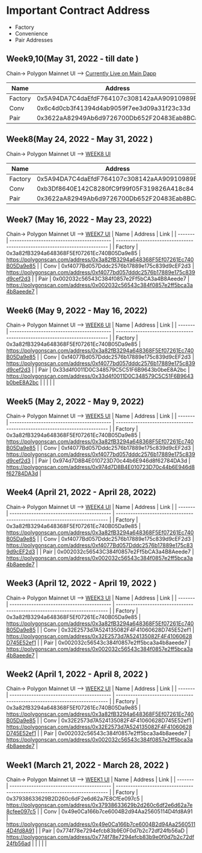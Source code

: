 # Important Contract Address

- Factory
- Convenience
- Pair Addresses

## Week9,10(May 31, 2022 - till date )

Chain→ Polygon Mainnet
UI —> [Currently Live on Main Dapp](https://app.timeswap.io/)

| Name    | Address                                    | Link                                                                       |
| ------- | ------------------------------------------ | -------------------------------------------------------------------------- |
| Factory | 0x5A94DA7C4daEfdF764107c308142aAA90910989B | https://polygonscan.com/address/0x5A94DA7C4daEfdF764107c308142aAA90910989B |
| Conv    | 0x6c4d0cb3f41394d4ab9059f7ee3d09a31f23c33d | https://polygonscan.com/address/0x6c4d0cb3f41394d4ab9059f7ee3d09a31f23c33d |
| Pair    | 0x3622aA82949Ab6d9726700Db652F20483Eab8BCa | https://polygonscan.com/address/0x3622aA82949Ab6d9726700Db652F20483Eab8BCa |

## Week8(May 24, 2022 - May 31, 2022 )

Chain→ Polygon Mainnet
UI —> [WEEK8 UI](https://week-8--timeswap-default.netlify.app/)

| Name    | Address                                    | Link                                                                       |
| ------- | ------------------------------------------ | -------------------------------------------------------------------------- |
| Factory | 0x5A94DA7C4daEfdF764107c308142aAA90910989B | https://polygonscan.com/address/0x5A94DA7C4daEfdF764107c308142aAA90910989B |
| Conv    | 0xb3Df8640E142C8280fC9f99f05F319826A418c84 | https://polygonscan.com/address/0xb3Df8640E142C8280fC9f99f05F319826A418c84 |
| Pair    | 0x3622aA82949Ab6d9726700Db652F20483Eab8BCa | https://polygonscan.com/address/0x3622aA82949Ab6d9726700Db652F20483Eab8BCa |

## Week7 (May 16, 2022 - May 23, 2022)

Chain→ Polygon Mainnet
UI —> [WEEK7 UI](https://week-4-7--timeswap-default.netlify.app)
| Name | Address | Link |
| ------- | ------------------------------------------ | -------------------------------------------------------------------------- |
| Factory | 0x3a82fB3294a648368F5Ef07261Ec740B05Da9e85 | https://polygonscan.com/address/0x3a82fB3294a648368F5Ef07261Ec740B05Da9e85 |
| Conv | 0xf4077Bd057Dddc2576b17889e175c839d9cEF2d3 | https://polygonscan.com/address/0xf4077bd057dddc2576b17889e175c839d9cef2d3 |
| Pair | 0x002032c56543C384f0857e2Ff5bCA3a4B8Aeede7 | https://polygonscan.com/address/0x002032c56543c384f0857e2ff5bca3a4b8aeede7 |

## Week6 (May 9, 2022 - May 16, 2022)

Chain→ Polygon Mainnet
UI —> [WEEK6 UI](https://week-4-7--timeswap-default.netlify.app)
| Name | Address | Link |
| ------- | ------------------------------------------ | -------------------------------------------------------------------------- |
| Factory | 0x3a82fB3294a648368F5Ef07261Ec740B05Da9e85 | https://polygonscan.com/address/0x3a82fB3294a648368F5Ef07261Ec740B05Da9e85 |
| Conv | 0xf4077Bd057Dddc2576b17889e175c839d9cEF2d3 | https://polygonscan.com/address/0xf4077bd057dddc2576b17889e175c839d9cef2d3 |
| Pair | 0x33d4f0011D0C348579C5C51F6B9643b0beE8A2bc | https://polygonscan.com/address/0x33d4f0011D0C348579C5C51F6B9643b0beE8A2bc |
| | | |

## Week5 (May 2, 2022 - May 9, 2022)

Chain→ Polygon Mainnet
UI —> [WEEK5 UI](https://week-4-7--timeswap-default.netlify.app)
| Name | Address | Link |
| ------- | ------------------------------------------ | -------------------------------------------------------------------------- |
| Factory | 0x3a82fB3294a648368F5Ef07261Ec740B05Da9e85 | https://polygonscan.com/address/0x3a82fB3294a648368F5Ef07261Ec740B05Da9e85 |
| Conv | 0xf4077Bd057Dddc2576b17889e175c839d9cEF2d3 | https://polygonscan.com/address/0xf4077bd057dddc2576b17889e175c839d9cef2d3 |
| Pair | 0x974d7D8B4E010723D70c44b6E946d8f62784DA3d | https://polygonscan.com/address/0x974d7D8B4E010723D70c44b6E946d8f62784DA3d |

## Week4 (April 21, 2022 - April 28, 2022)

Chain→ Polygon Mainnet
UI —> [WEEK4 UI](https://week-4-7--timeswap-default.netlify.app)
| Name | Address | Link |
| ------- | ------------------------------------------ | -------------------------------------------------------------------------- |
| Factory | 0x3a82fB3294a648368F5Ef07261Ec740B05Da9e85 | https://polygonscan.com/address/0x3a82fB3294a648368F5Ef07261Ec740B05Da9e85 |
| Conv | 0xf4077Bd057Dddc2576b17889e175c839d9cEF2d3 | https://polygonscan.com/address/0xf4077Bd057Dddc2576b17889e175c839d9cEF2d3 |
| Pair | 0x002032c56543C384f0857e2Ff5bCA3a4B8Aeede7 | https://polygonscan.com/address/0x002032c56543c384f0857e2ff5bca3a4b8aeede7 |

## Week3 (April 12, 2022 - April 19, 2022 )

Chain→ Polygon Mainnet
UI —> [WEEK3 UI](https://weeks-2-3--timeswap-default.netlify.app/)
| Name | Address | Link |
| ------- | ------------------------------------------ | -------------------------------------------------------------------------- |
| Factory | 0x3a82fB3294a648368F5Ef07261Ec740B05Da9e85 | https://polygonscan.com/address/0x3a82fB3294a648368F5Ef07261Ec740B05Da9e85 |
| Conv | 0x32E2573d7A524135082F4F41060628D745E52ef1 | https://polygonscan.com/address/0x32E2573d7A524135082F4F41060628D745E52ef1 |
| Pair | 0x002032c56543c384f0857e2ff5bca3a4b8aeede7 | https://polygonscan.com/address/0x002032c56543c384f0857e2ff5bca3a4b8aeede7 |

## Week2 (April 1, 2022 - April 8, 2022 )

Chain→ Polygon Mainnet
UI —> [WEEK2 UI](https://weeks-2-3--timeswap-default.netlify.app/)
| Name | Address | Link |
| ------- | ------------------------------------------ | -------------------------------------------------------------------------- |
| Factory | 0x3a82fB3294a648368F5Ef07261Ec740B05Da9e85 | https://polygonscan.com/address/0x3a82fB3294a648368F5Ef07261Ec740B05Da9e85 |
| Conv | 0x32E2573d7A524135082F4F41060628D745E52ef1 | https://polygonscan.com/address/0x32E2573d7A524135082F4F41060628D745E52ef1 |
| Pair | 0x002032c56543c384f0857e2ff5bca3a4b8aeede7 | https://polygonscan.com/address/0x002032c56543c384f0857e2ff5bca3a4b8aeede7 |

## Week1 (March 21, 2022 - March 28, 2022 )

Chain→ Polygon Mainnet
UI —> [WEEK1 UI](https://week-1--timeswap-default.netlify.app/)
| Name | Address | Link |
| ------- | ------------------------------------------ | -------------------------------------------------------------------------- |
| Factory | 0x37938633629B2D260c6dF2e6d62a7E8CfEe097c5 | https://polygonscan.com/address/0x37938633629b2d260c6df2e6d62a7e8cfee097c5 |
| Conv | 0x49e0Ca166b7ce6004B2d94Aa25605114D4fd8A91 | https://polygonscan.com/address/0x49e0Ca166b7ce6004B2d94Aa25605114D4fd8A91 |
| Pair | 0x774f78e7294efcb83b9E0F0d7b2c72df24fb56aD | https://polygonscan.com/address/0x774f78e7294efcb83b9e0f0d7b2c72df24fb56ad |
| | | |
